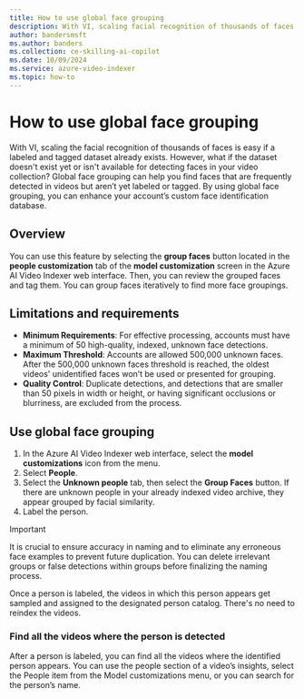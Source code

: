 ```yaml
---
title: How to use global face grouping
description: With VI, scaling facial recognition of thousands of faces is easy if a labeled and tagged dataset already exists. However, what if the dataset doesn't exist yet or isn't available for detecting faces in your video collection? Global face grouping can help you find faces that are frequently detected in videos but aren’t yet labeled or tagged. By using global face grouping, you can enhance your account’s custom face identification database.
author: bandersmsft
ms.author: banders
ms.collection: ce-skilling-ai-copilot
ms.date: 10/09/2024
ms.service: azure-video-indexer
ms.topic: how-to
---
```


# How to use global face grouping

With VI, scaling the facial recognition of thousands of faces is easy if a labeled and tagged dataset already exists. However, what if the dataset doesn't exist yet or isn't available for detecting faces in your video collection? Global face grouping can help you find faces that are frequently detected in videos but aren’t yet labeled or tagged. By using global face grouping, you can enhance your account’s custom face identification database.

## Overview

You can use this feature by selecting the **group faces** button located in the **people customization** tab of the **model customization** screen in the Azure AI Video Indexer web interface. Then, you can review the grouped faces and tag them. You can group faces iteratively to find more face groupings.

## Limitations and requirements

-   **Minimum Requirements**: For effective processing, accounts must have a minimum of 50 high-quality, indexed, unknown face detections.
-   **Maximum Threshold**: Accounts are allowed 500,000 unknown faces. After the 500,000 unknown faces threshold is reached, the oldest videos' unidentified faces won’t be used or presented for grouping.
-   **Quality Control**: Duplicate detections, and detections that are smaller than 50 pixels in width or height, or having significant occlusions or blurriness, are excluded from the process.

## Use global face grouping

1.  In the Azure AI Video Indexer web interface, select the **model customizations** icon from the menu.
2.  Select **People**.
3.  Select the **Unknown people** tab, then select the **Group Faces** button. If there are unknown people in your already indexed video archive, they appear grouped by facial similarity.
4.  Label the person.

> [!IMPORTANT]
> It is crucial to ensure accuracy in naming and to eliminate any erroneous face examples to prevent future duplication. You can delete irrelevant groups or false detections within groups before finalizing the naming process.

Once a person is labeled, the videos in which this person appears get sampled and assigned to the designated person catalog. There's no need to reindex the videos.

### Find all the videos where the person is detected

After a person is labeled, you can find all the videos where the identified person appears. You can use the people section of a video’s insights, select the People item from the Model customizations menu, or you can search for the person’s name.
